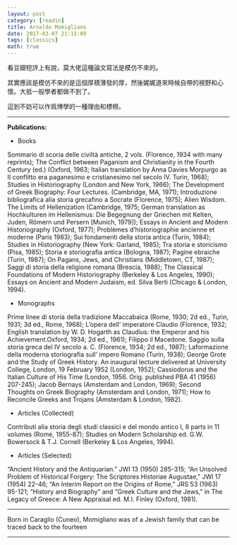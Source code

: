 ```yaml
---
layout: post
category: [readin]
title: Arnaldo Momigliano
date: 2017-03-07 21:15:09
tags: [classics]
math: true
---
```


看豆瓣短評上有說，莫大佬這種論文寫法是模仿不來的。

其實應該是模仿不來的是這個厚積薄發的厚，然後娓娓道來時候自帶的視野和心懷。大抵一般學者都做不到了。

這到不妨可以作爲博學的一種理由和標榜。

------

**Publications:**

- Books

Sommario di scoria delle civiltà antiche, 2 vols. (Florence, 1934 with many reprints); The Conflict between Paganism and Christianity in the Fourth Century (ed.) (Oxford, 1963; Italian translation by Anna Davies Morpurgo as II conflitto era paganesimo e cristianesimo nel secolo IV. Turin, 1968); Studies in Historiography (London and New York, 1966); The Development of Greek Biography: Four Lectures. (Cambridge, MA, 1971); Introduzione bibliografica alia storia grecafino a Socrate (Florence, 1975); Alien Wisdom. The Limits of Hellenization (Cambridge, 1975; German translation as Hochkulturen im Hellenismus: Die Begegnung der Griechen mit Kelten, Juden, Römern und Persern [Munich, 1979]); Essays in Ancient and Modern Historiography (Oxford, 1977); Problèmes d’historiographie ancienne et moderne (Paris 1983); Sui fondamenti della storia antica (Turin, 1984); Studies in Historiography (New York: Garland, 1985); Tra storia e storicismo (Pisa, 1985); Storia e storiografia antica (Bologna, 1987); Pagine ebraiche (Turin, 1987); On Pagans, Jews, and Christians (Middletown, CT, 1987); Saggi di storia della religione romana (Brescia, 1988); The Classical Foundations of Modern Historiography (Berkeley & Los Angeles, 1990); Essays on Ancient and Modern Judaism, ed. Silva Berti (Chicago & London, 1994).

- Monographs

Prime linee di storia della tradizione Maccabaica (Rome, 1930; 2d ed., Turin, 1931; 3d ed., Rome, 1968); L’opera dell' imperatore Claudio (Florence, 1932; English translation by W. D. Hogarth as Claudius: the Emperor and his Achievement.Oxford, 1934; 2d ed., 1961); Filippo il Macedone. Saggio sulla storia greca del IV secolo a. C. (Florence, 1934; 2d ed., 1987); Laformazione della moderna storiografia sull’ impero Romano (Turin, 1938); George Grote and the Study of Greek History. An inaugural lecture delivered at University College, London, 19 February 1952 (London, 1952); Cassiodorus and the Italian Culture of His Time (London, 1956. Orig. published PBA 41 (1956) 207-245); Jacob Bernays (Amsterdam and London, 1969); Second Thoughts on Greek Biography (Amsterdam and London, 1971); How to Reconcile Greeks and Trojans (Amsterdam & London, 1982).

- Articles (Collected)

Contributi alia storia degli studi classici e del mondo antico I, 8 parts in 11 volumes (Rome, 1955-87); Studies on Modern Scholarship ed. G.W. Bowersock & T.J. Cornell (Berkeley & Los Angeles, 1994).

- Articles (Selected)

“Ancient History and the Antiquarian.” JWI 13 (1950) 285-315; “An Unsolved Problem of Historical Forgery: The Scriptores Historiae Augustae," JWl 17 (1954) 22-46; “An Interim Report on the Origins of Rome,” JRS 53 (1963) 95-121; “History and Biography” and “Greek Culture and the Jews,” in The Legacy of Greece: A New Appraisal ed. M.I. Finley (Oxford, 1981).

------

Born in Caraglio (Cuneo), Momigliano was of a Jewish family that can be traced back to the fourteen


--------




